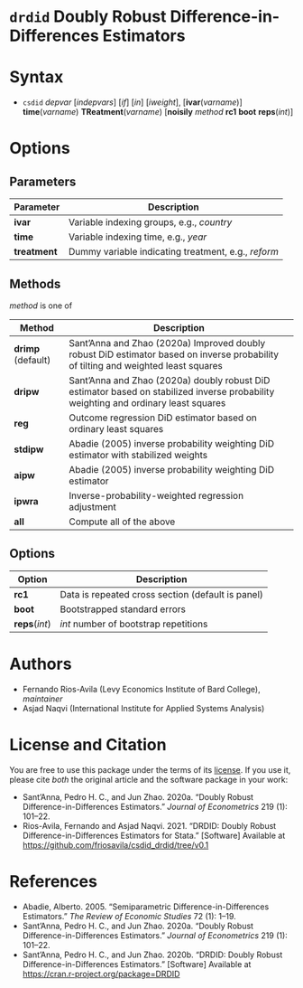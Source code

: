 # `drdid` Doubly Robust Difference-in-Differences Estimators

# Syntax

- `csdid` *depvar* [*indepvars*] [*if*] [*in*] [*iweight*], [**ivar**(*varname*)] **time**(*varname*) **TReatment**(*varname*) [**noisily** *method*  **rc1** **boot** **reps**(*int*)]

# Options
## Parameters
Parameter | Description
-------|------------
**ivar**   | Variable indexing groups, e.g., *country*
**time**   | Variable indexing time, e.g., *year*
**treatment** | Dummy variable indicating treatment, e.g., *reform*

## Methods
*method* is one of

Method | Description
------|------------
**drimp** (default) | Sant’Anna and Zhao (2020a) Improved doubly robust DiD estimator based on inverse probability of tilting and weighted least squares
**dripw** | Sant’Anna and Zhao (2020a) doubly robust DiD estimator based on stabilized inverse probability weighting and ordinary least squares
**reg** | Outcome regression DiD estimator based on ordinary least squares
**stdipw** | Abadie (2005) inverse probability weighting DiD estimator with stabilized weights
**aipw** | Abadie (2005) inverse probability weighting DiD estimator
**ipwra** |  Inverse-probability-weighted regression adjustment
**all** | Compute all of the above 

## Options
Option | Description
-------|------------
**rc1** | Data is repeated cross section (default is panel)
**boot** | Bootstrapped standard errors
**reps**(*int*) | *int* number of bootstrap repetitions


# Authors
- Fernando Rios-Avila (Levy Economics Institute of Bard College), *maintainer*
- Asjad Naqvi (International Institute for Applied Systems Analysis)

# License and Citation
You are free to use this package under the terms of its [license](LICENSE). If you use it, please cite *both* the original article and the software package in your work:

- Sant’Anna, Pedro H. C., and Jun Zhao. 2020a. “Doubly Robust Difference-in-Differences Estimators.” *Journal of Econometrics* 219 (1): 101–22.
- Rios-Avila, Fernando and Asjad Naqvi. 2021. “DRDID: Doubly Robust Difference-in-Differences Estimators for Stata.” [Software] Available at https://github.com/friosavila/csdid_drdid/tree/v0.1

# References
- Abadie, Alberto. 2005. “Semiparametric Difference-in-Differences Estimators.” *The Review of Economic Studies* 72 (1): 1–19.
- Sant’Anna, Pedro H. C., and Jun Zhao. 2020a. “Doubly Robust Difference-in-Differences Estimators.” *Journal of Econometrics* 219 (1): 101–22.
- Sant’Anna, Pedro H. C., and Jun Zhao. 2020b. “DRDID: Doubly Robust Difference-in-Differences Estimators.” [Software] Available at https://cran.r-project.org/package=DRDID